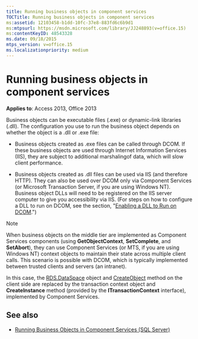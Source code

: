 ```yaml
---
title: Running business objects in component services
TOCTitle: Running business objects in component services
ms:assetid: 12103458-b1dd-10fc-37e8-883fd6c6b9d1
ms:mtpsurl: https://msdn.microsoft.com/library/JJ248893(v=office.15)
ms:contentKeyID: 48543328
ms.date: 09/18/2015
mtps_version: v=office.15
ms.localizationpriority: medium
---
```


# Running business objects in component services

**Applies to**: Access 2013, Office 2013

Business objects can be executable files (.exe) or dynamic-link libraries (.dll). The configuration you use to run the business object depends on whether the object is a .dll or .exe file:

- Business objects created as .exe files can be called through DCOM. If these business objects are used through Internet Information Services (IIS), they are subject to additional marshalingof data, which will slow client performance.

- Business objects created as .dll files can be used via IIS (and therefore HTTP). They can also be used over DCOM only via Component Services (or Microsoft Transaction Server, if you are using Windows NT). Business object DLLs will need to be registered on the IIS server computer to give you accessibility via IIS. (For steps on how to configure a DLL to run on DCOM, see the section, "[Enabling a DLL to Run on DCOM](enabling-a-dll-to-run-on-dcom.md).")


> [!NOTE]
> When business objects on the middle tier are implemented as Component Services components (using **GetObjectContext**, **SetComplete**, and **SetAbort**), they can use Component Services (or MTS, if you are using Windows NT) context objects to maintain their state across multiple client calls. This scenario is possible with DCOM, which is typically implemented between trusted clients and servers (an intranet). 
>
> In this case, the [RDS.DataSpace](dataspace-object-rds.md) object and [CreateObject](createobject-method-rds.md) method on the client side are replaced by the transaction context object and **CreateInstance** method (provided by the **ITransactionContext** interface), implemented by Component Services.


## See also

- [Running Business Objects in Component Services (SQL Server)](https://docs.microsoft.com/sql/ado/guide/remote-data-service/running-business-objects-in-component-services?view=sql-server-2017)
